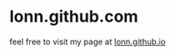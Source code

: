 lonn.github.com
===============

feel free to visit my page at [lonn.github.io](http://lonn.github.io/)
